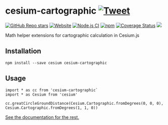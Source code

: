 # cesium-cartographic [![Tweet](https://img.shields.io/twitter/url/http/shields.io.svg?style=social)](https://twitter.com/intent/tweet?text=Meet%20this%20awesome%20library&url=https://github.com/nicolas-van/cesium-cartographic&via=nicolasvanhoren&hashtags=cesium)

[![GitHub Repo stars](https://img.shields.io/github/stars/nicolas-van/cesium-cartographic?style=social)](https://github.com/nicolas-van/cesium-cartographic) [![Website](https://img.shields.io/website.svg?url=http%3A%2F%2Fnicolas-van.github.io%2Fcesium-cartographic)](https://nicolas-van.github.io/cesium-cartographic)
[![Node.js CI](https://github.com/nicolas-van/cesium-cartographic/workflows/Node.js%20CI/badge.svg)](https://github.com/nicolas-van/cesium-cartographic/actions) [![npm](https://img.shields.io/npm/v/cesium-cartographic)](https://www.npmjs.com/package/cesium-cartographic) [![Coverage Status](https://coveralls.io/repos/github/nicolas-van/cesium-cartographic/badge.svg?branch=master)](https://coveralls.io/github/nicolas-van/cesium-cartographic?branch=master) [![](https://data.jsdelivr.com/v1/package/npm/cesium-cartographic/badge)](https://www.jsdelivr.com/package/npm/cesium-cartographic)

Math helper extensions for cartographic calculation in Cesium.js

## Installation

```
npm install --save cesium cesium-cartographic
```

## Usage

```
import * as cc from 'cesium-cartographic`
import * as Cesium from 'cesium'

cc.greatCircleGroundDistance(Cesium.Cartographic.fromDegrees(0, 0, 0), Cesium.Cartographic.fromDegrees(1, 1, 0))
```

[See the documentation for the rest.](https://nicolas-van.github.io/cesium-cartographic/)
